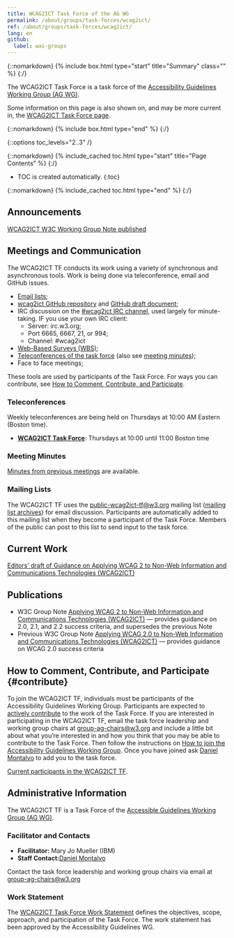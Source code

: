 ```yaml
---
title: WCAG2ICT Task Force of the AG WG
permalink: /about/groups/task-forces/wcag2ict/
ref: /about/groups/task-forces/wcag2ict/
lang: en
github:
  label: wai-groups
---
```


{::nomarkdown}
{% include box.html type="start" title="Summary" class="" %}
{:/}

The WCAG2ICT Task Force is a task force of the [Accessibility Guidelines Working Group (AG WG)](/about/groups/agwg/).

Some information on this page is also shown on, and may be more current in, the [WCAG2ICT Task Force page](https://www.w3.org/groups/tf/wcag2ict/).

{::nomarkdown}
{% include box.html type="end" %}
{:/}

{::options toc_levels="2..3" /}

{::nomarkdown}
{% include_cached toc.html type="start" title="Page Contents" %}
{:/}

-   TOC is created automatically.
{:toc}

{::nomarkdown}
{% include_cached toc.html type="end" %}
{:/}

## Announcements

[WCAG2ICT W3C Working Group Note published](https://www.w3.org/TR/wcag2ict/)

## Meetings and Communication

The WCAG2ICT TF conducts its work using a variety of synchronous and asynchronous tools. Work is being done via teleconference, email and GitHub issues.

- [Email lists](#mailing-lists);
- [wcag2ict GitHub repository](https://github.com/w3c/wcag2ict/) and [GitHub draft document](https://w3c.github.io/wcag2ict/);
- IRC discussion on the [#wcag2ict IRC channel](http://irc.w3.org/?channels=#wcag2ict), used largely for minute-taking. IF you use your own IRC client:
  - Server: irc.w3.org;
  - Port 6665, 6667, 21, or 994;
  - Channel: #wcag2ict
- [Web-Based Surveys (WBS)](https://www.w3.org/2002/09/wbs/55145/);
- [Teleconferences of the task force](https://www.w3.org/groups/tf/wcag2ict/calendar) (also see [meeting minutes](https://www.w3.org/WAI/GL/task-forces/wcag2ict/minutes));
- Face to face meetings;

These tools are used by participants of the Task Force. For ways you can contribute, see [How to Comment, Contribute, and Participate](#contribute).

### Teleconferences

Weekly teleconferences are being held on Thursdays at 10:00 AM Eastern (Boston time).

- **[WCAG2ICT Task Force](https://www.w3.org/groups/tf/wcag2ict/calendar/)**: Thursdays at 10:00 until 11:00 Boston time

### Meeting Minutes

[Minutes from previous meetings](https://www.w3.org/WAI/GL/task-forces/wcag2ict/minutes) are available.

### Mailing Lists

The WCAG2ICT TF uses the public-wcag2ict-tf@w3.org mailing list ([mailing list archives](http://lists.w3.org/Archives/Public/public-wcag2ict-tf/)) for email discussion. Participants are automatically added to this mailing list when they become a participant of the Task Force. Members of the public can post to this list to send input to the task force.

## Current Work

[Editors' draft of Guidance on Applying WCAG 2 to Non-Web Information and Communications Technologies (WCAG2ICT)](https://w3c.github.io/wcag2ict/)

## Publications

- W3C Group Note [Applying WCAG 2 to Non-Web Information and Communications Technologies (WCAG2ICT)](https://www.w3.org/TR/wcag2ict/) &mdash; provides guidance on 2.0, 2.1, and 2.2 success criteria, and supersedes the previous Note
- Previous W3C Group Note [Applying WCAG 2.0 to Non-Web Information and Communications Technologies (WCAG2ICT)](https://www.w3.org/TR/wcag2ict-20/) &mdash; provides guidance on WCAG 2.0 success criteria

## How to Comment, Contribute, and Participate {#contribute}

To join the WCAG2ICT TF, individuals must be participants of the Accessibility Guidelines Working Group. Participants are expected to [actively contribute](/about/groups/task-forces/wcag2ict/work-statement/#participation) to the work of the Task Force. If you are interested in participating in the WCAG2ICT TF, email the task force leadership and working group chairs at [group-ag-chairs@w3.org](mailto:group-ag-chairs@w3.org) and include a little bit about what you’re interested in and how you think that you may be able to contribute to the Task Force. Then follow the instructions on [How to join the Accessibility Guidelines Working Group](https://www.w3.org/groups/wg/ag/instructions/). Once you have joined ask [Daniel Montalvo](mailto:dmontalvo@w3.org) to add you to the task force.

[Current participants in the WCAG2ICT TF](https://www.w3.org/groups/tf/wcag2ict/participants).

## Administrative Information

The WCAG2ICT TF is a Task Force of the [Accessible Guidelines Working Group (AG WG)](/about/groups/agwg/).

### Facilitator and Contacts

- **Facilitator:** Mary Jo Mueller (IBM)
- **Staff Contact:**[Daniel Montalvo](https://www.w3.org/People/#dmontalvo)

Contact the task force leadership and working group chairs via email at [group-ag-chairs@w3.org](mailto:group-ag-chairs@w3.org)

### Work Statement

The [WCAG2ICT Task Force Work Statement](/about/groups/task-forces/wcag2ict/work-statement/) defines the objectives, scope, approach, and participation of the Task Force. The work statement has been approved by the Accessibility Guidelines WG.
